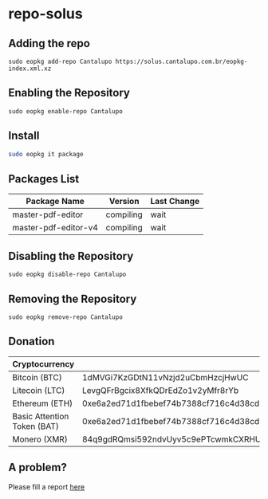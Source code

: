 # repo-solus

## Adding the repo

`sudo eopkg add-repo Cantalupo https://solus.cantalupo.com.br/eopkg-index.xml.xz`
 
## Enabling the Repository

`sudo eopkg enable-repo Cantalupo`

## Install

```bash
sudo eopkg it package
```

## Packages List

| Package Name | Version | Last Change |
| --- | --- | --- |
| master-pdf-editor | compiling | wait |
| master-pdf-editor-v4 | compiling | wait |


## Disabling the Repository

`sudo eopkg disable-repo Cantalupo`

## Removing the Repository

`sudo eopkg remove-repo Cantalupo`

## Donation

| Cryptocurrency | Address |
| --- | --- |
| Bitcoin (BTC) | 1dMVGi7KzGDtN11vNzjd2uCbmHzcjHwUC |
| Litecoin (LTC) | LevgQFrBgcix8XfkQDrEdZo1v2yMfr8rYb |
| Ethereum (ETH) | 0xe6a2ed71d1fbebef74b7388cf716c4d38cd432f7 |
| Basic Attention Token (BAT) | 0xe6a2ed71d1fbebef74b7388cf716c4d38cd432f7 |
| Monero (XMR) | 84q9gdRQmsi592ndvUyv5c9ePTcwmkCXRHURQ7F7wAeeBmjJ7c7B78zbRDeHsSbSmC7gXETPSMLkkdZKEEKDxbyV8svYxgq |


## A problem?

Please fill a report [here](https://github.com/cantalupo555/repo-solus/issues/new)
